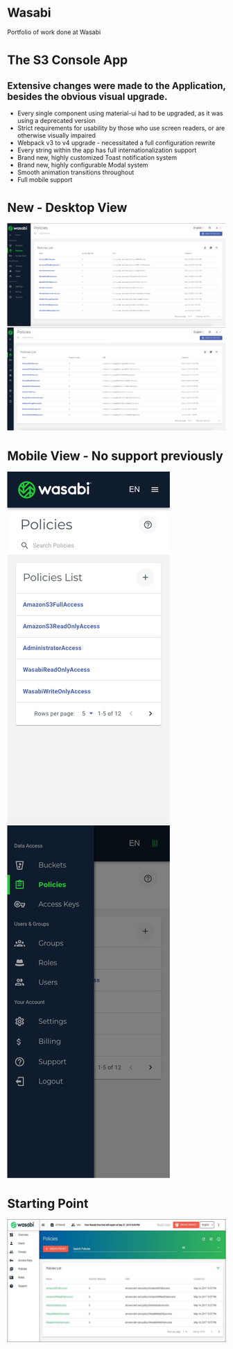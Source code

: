# Wasabi
Portfolio of work done at Wasabi

# The S3 Console App
## Extensive changes were made to the Application, besides the obvious visual upgrade.
* Every single component using material-ui had to be upgraded, as it was using a deprecated version
* Strict requirements for usability by those who use screen readers, or are otherwise visually impaired
* Webpack v3 to v4 upgrade - necessitated a full configuration rewrite
* Every string within the app has full internationalization support
* Brand new, highly customized Toast notification system
* Brand new, highly configurable Modal system
* Smooth animation transitions throughout
* Full mobile support

# New - Desktop View
[![](https://github.com/avp55/Wasabi/blob/master/console1.png)](#)
[![](https://github.com/avp55/Wasabi/blob/master/console2.png)](#)

# Mobile View - No support previously
[![](https://github.com/avp55/Wasabi/blob/master/console_mob1.png)](#)
[![](https://github.com/avp55/Wasabi/blob/master/console_mob2.png)](#)

# Starting Point
[![](https://github.com/avp55/Wasabi/blob/master/console1_old.jpg)](#)

